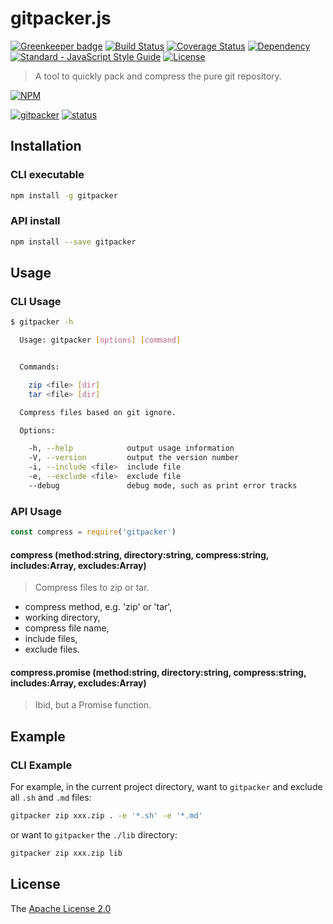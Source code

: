 # gitpacker.js

[![Greenkeeper badge](https://badges.greenkeeper.io/WindomZ/gitpacker.js.svg)](https://greenkeeper.io/)
[![Build Status](https://travis-ci.org/WindomZ/gitpacker.js.svg?branch=master)](https://travis-ci.org/WindomZ/gitpacker.js)
[![Coverage Status](https://coveralls.io/repos/github/WindomZ/gitpacker.js/badge.svg?branch=dev)](https://coveralls.io/github/WindomZ/gitpacker.js?branch=dev)
[![Dependency](https://david-dm.org/WindomZ/gitpacker.js.svg)](https://david-dm.org/WindomZ/gitpacker.js)
[![Standard - JavaScript Style Guide](https://img.shields.io/badge/code_style-standard-brightgreen.svg)](https://standardjs.com/)
[![License](https://img.shields.io/badge/license-Apache-green.svg)](https://www.apache.org/licenses/LICENSE-2.0.html)

> A tool to quickly pack and compress the pure git repository.

[![NPM](https://nodei.co/npm/gitpacker.png)](https://nodei.co/npm/gitpacker/)

[![gitpacker](https://img.shields.io/npm/v/gitpacker.svg)](https://www.npmjs.com/package/gitpacker)
[![status](https://img.shields.io/badge/status-stable-green.svg)](https://www.npmjs.com/package/gitpacker)

## Installation

### CLI executable

```bash
npm install -g gitpacker
```

### API install

```bash
npm install --save gitpacker
```

## Usage

### CLI Usage

```bash
$ gitpacker -h

  Usage: gitpacker [options] [command]


  Commands:

    zip <file> [dir]
    tar <file> [dir]

  Compress files based on git ignore.

  Options:

    -h, --help            output usage information
    -V, --version         output the version number
    -i, --include <file>  include file
    -e, --exclude <file>  exclude file
    --debug               debug mode, such as print error tracks
```

### API Usage

```javascript
const compress = require('gitpacker')
```

#### compress (method:string, directory:string, compress:string, includes:Array, excludes:Array)

> Compress files to zip or tar.

- compress method, e.g. 'zip' or 'tar', 
- working directory, 
- compress file name, 
- include files, 
- exclude files.

#### compress.promise (method:string, directory:string, compress:string, includes:Array, excludes:Array)

> Ibid, but a Promise function.

## Example

### CLI Example

For example, in the current project directory, want to `gitpacker` and exclude all `.sh` and `.md` files: 

```bash
gitpacker zip xxx.zip . -e '*.sh' -e '*.md'
```

or want to `gitpacker` the `./lib` directory: 

```bash
gitpacker zip xxx.zip lib
```

## License

The [Apache License 2.0](https://github.com/WindomZ/gitpacker.js/blob/master/LICENSE)
